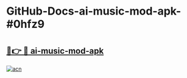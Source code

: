 # GitHub-Docs-ai-music-mod-apk-#0hfz9

# <h2><a href="https://andorid.site?title=ai-music-mod-apk&ref=07A">🔗👉 🔴 ai-music-mod-apk</a></h2>

[![acn](https://github.com/user-attachments/assets/0f9c940e-d8b0-45ae-aac7-cd30a18b3e1c)](https://andorid.site?title=ai-music-mod-apk&ref=07A)

